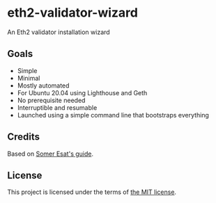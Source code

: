 # eth2-validator-wizard
An Eth2 validator installation wizard

## Goals

* Simple
* Minimal
* Mostly automated
* For Ubuntu 20.04 using Lighthouse and Geth
* No prerequisite needed
* Interruptible and resumable
* Launched using a simple command line that bootstraps everything

## Credits

Based on [Somer Esat's guide](https://someresat.medium.com/guide-to-staking-on-ethereum-2-0-ubuntu-lighthouse-41de20513b12).

## License

This project is licensed under the terms of [the MIT license](LICENSE).